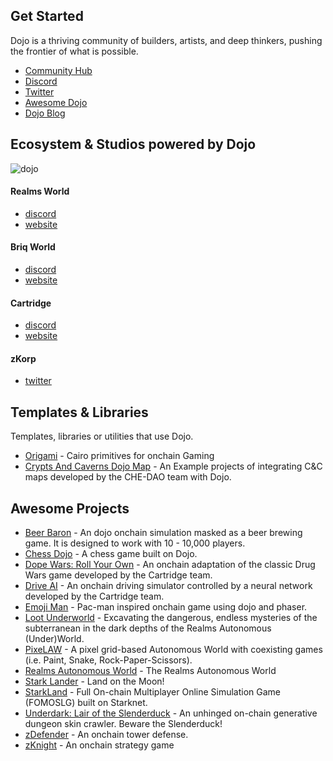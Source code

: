 ## Get Started

Dojo is a thriving community of builders, artists, and deep thinkers, pushing the frontier of what is possible.

-   [Community Hub](https://dojoengine.notion.site/Dojo-Engine-Community-Hub-d316194b998941c48ddf771a4dd5ff08#bcd6a32db1b2406cb6c325f3b700d45a)
-   [Discord](https://discord.gg/KG9w9BmDrV)
-   [Twitter](https://twitter.com/dojostarknet)
-   [Awesome Dojo](https://github.com/dojoengine/awesome-dojo)
-   [Dojo Blog](https://www.dojoengine.org/posts)

## Ecosystem & Studios powered by Dojo

![dojo](/Built%20with.svg)

#### Realms World

-   [discord](https://discord.gg/realmsworld)
-   [website](https://realms.world/)

#### Briq World

-   [discord](https://discord.gg/kpvbDCw5pr)
-   [website](https://briq.construction/)

#### Cartridge

-   [discord](https://discord.gg/cartridge)
-   [website](https://cartridge.gg/)

#### zKorp

-   [twitter](https://twitter.com/zKorp_)

## Templates & Libraries

Templates, libraries or utilities that use Dojo.

-   [Origami](https://github.com/dojoengine/origami) - Cairo primitives for onchain Gaming
-   [Crypts And Caverns Dojo Map](https://github.com/CheDAOLabs/cc-dojo-map) - An Example projects of integrating C&C maps developed by the CHE-DAO team with Dojo.

## Awesome Projects

-   [Beer Baron](https://github.com/cartridge-gg/beer-baron) - An dojo onchain simulation masked as a beer brewing game. It is designed to work with 10 - 10,000 players.
-   [Chess Dojo](https://github.com/dojoengine/origami/tree/main/examples/chess) - A chess game built on Dojo.
-   [Dope Wars: Roll Your Own](https://github.com/cartridge-gg/rollyourown) - An onchain adaptation of the classic Drug Wars game developed by the Cartridge team.
-   [Drive AI](https://github.com/cartridge-gg/drive-ai) - An onchain driving simulator controlled by a neural network developed by the Cartridge team.
-   [Emoji Man](https://github.com/dojoengine/emoji-man) - Pac-man inspired onchain game using dojo and phaser.
-   [Loot Underworld](https://github.com/funDAOmental/lootunderworld) - Excavating the dangerous, endless mysteries of the subterranean in the dark depths of the Realms Autonomous (Under)World.
-   [PixeLAW](https://github.com/pixelaw/game) - A pixel grid-based Autonomous World with coexisting games (i.e. Paint, Snake, Rock-Paper-Scissors).
-   [Realms Autonomous World](https://github.com/BibliothecaDAO/eternum) - The Realms Autonomous World
-   [Stark Lander](https://github.com/dojoengine/stark-lander) - Land on the Moon!
-   [StarkLand](https://github.com/Starklandxyz) - Full On-chain Multiplayer Online Simulation Game (FOMOSLG) built on Starknet.
-   [Underdark: Lair of the Slenderduck](https://github.com/funDAOmental/underdark) - An unhinged on-chain generative dungeon skin crawler. Beware the Slenderduck!
-   [zDefender](https://github.com/z-korp/zdefender-front) - An onchain tower defense.
-   [zKnight](https://github.com/z-korp/zknight) - An onchain strategy game
